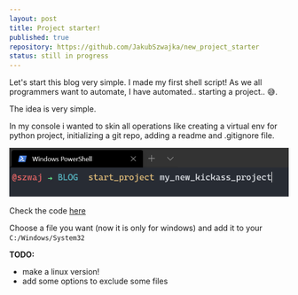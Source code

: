 ```yaml
---
layout: post
title: Project starter!
published: true
repository: https://github.com/JakubSzwajka/new_project_starter
status: still in progress
---
```


Let's start this blog very simple. I made my first shell script! As we all programmers want to automate, I have automated.. starting a project.. 😅.  

The idea is very simple. 

In my console i wanted to skin all operations like creating a virtual env for python project, initializing a git repo, adding a readme and .gitignore file. 

![image](https://github.com/JakubSzwajka/JakubSzwajka.github.io/blob/master/_posts/_images/project_starter_1.png?raw=true)

Check the code [here](https://github.com/JakubSzwajka/new_project_starter)

Choose a file you want (now it is only for windows) and add it to your ```C:/Windows/System32```


**TODO:** 
- make a linux version!
- add some options to exclude some files
